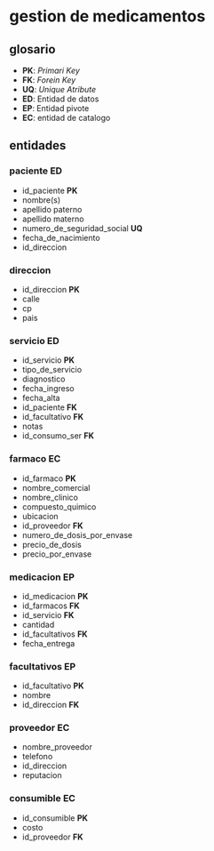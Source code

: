 # gestion de medicamentos
## glosario 

- **PK**: _Primari Key_
- **FK**: _Forein Key_
- **UQ**: _Unique Atribute_
- **ED**: Entidad de datos
- **EP**: Entidad pivote
- **EC**: entidad de catalogo

## entidades
### **paciente  ED** 
- id_paciente **PK**
- nombre(s)
- apellido paterno
- apellido materno
- numero_de_seguridad_social **UQ**
- fecha_de_nacimiento
- id_direccion
### **direccion**
- id_direccion **PK**
- calle
- cp
- pais
### **servicio ED** 
- id_servicio **PK**
- tipo_de_servicio 
- diagnostico
- fecha_ingreso
- fecha_alta
- id_paciente **FK**
- id_facultativo **FK**
- notas
- id_consumo_ser **FK**
### **farmaco EC** 
- id_farmaco **PK**
- nombre_comercial
- nombre_clinico
- compuesto_quimico
- ubicacion
- id_proveedor **FK**
- numero_de_dosis_por_envase
- precio_de_dosis
- precio_por_envase
### **medicacion EP**
- id_medicacion **PK**
- id_farmacos **FK**
- id_servicio **FK**
- cantidad
- id_facultativos **FK**
- fecha_entrega
### **facultativos EP**
- id_facultativo **PK**
- nombre
- id_direccion **FK**
### **proveedor EC**
- nombre_proveedor
- telefono
- id_direccion
- reputacion
### **consumible EC**
- id_consumible **PK**
- costo
- id_proveedor **FK**